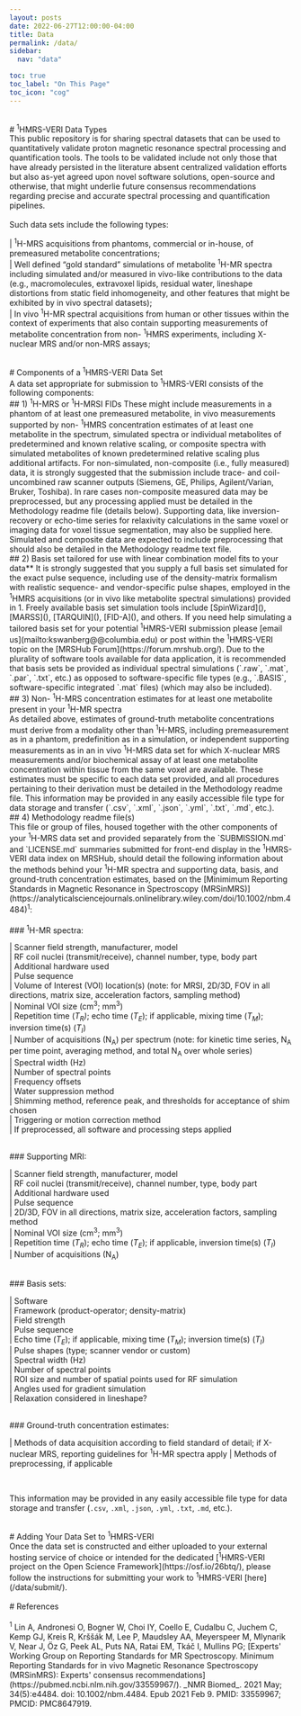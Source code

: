 ```yaml
---
layout: posts
date: 2022-06-27T12:00:00-04:00
title: Data
permalink: /data/
sidebar:
  nav: "data"

toc: true
toc_label: "On This Page"
toc_icon: "cog"
---
```

<br />
# <sup>1</sup>HMRS-VERI Data Types
<br />
This public repository is for sharing spectral datasets that can be used to quantitatively validate proton magnetic resonance spectral processing and quantification tools. The tools to be validated include not only those that have already persisted in the literature absent centralized validation efforts but also as-yet agreed upon novel software solutions, open-source and otherwise, that might underlie future consensus recommendations regarding precise and accurate spectral processing and quantification pipelines. <br />
<br />
Such data sets include the following types:<br />

|         <sup>1</sup>H-MRS acquisitions from phantoms, commercial or in-house, of premeasured metabolite concentrations;<br />
|         Well defined “gold standard” simulations of metabolite <sup>1</sup>H-MR spectra including simulated and/or measured in vivo-like contributions to the data (e.g., macromolecules, extravoxel lipids, residual water, lineshape distortions from static field inhomogeneity, and other features that might be exhibited by in vivo spectral datasets);<br />
|         In vivo <sup>1</sup>H-MR spectral acquisitions from human or other tissues within the context of experiments that also contain supporting measurements of metabolite concentration from non- <sup>1</sup>HMRS experiments, including X-nuclear MRS and/or non-MRS assays;<br />


<br />
# Components of a <sup>1</sup>HMRS-VERI Data Set
<br />
A data set appropriate for submission to <sup>1</sup>HMRS-VERI consists of the following components: 
<br />
## 1) <sup>1</sup>H-MRS or <sup>1</sup>H-MRSI FIDs
These might include measurements in a phantom of at least one premeasured metabolite, in vivo measurements supported by non- <sup>1</sup>HMRS concentration estimates of at least one metabolite in the spectrum, simulated spectra or individual metabolites of predetermined and known relative scaling, or composite spectra with simulated metabolites of known predetermined relative scaling plus additional artifacts. For non-simulated, non-composite (i.e., fully measured) data, it is strongly suggested that the submission include trace- and coil-uncombined raw scanner outputs (Siemens, GE, Philips, Agilent/Varian, Bruker, Toshiba). In rare cases non-composite measured data may be preprocessed, but any processing applied must be detailed in the Methodology readme file (details below). Supporting data, like inversion-recovery or echo-time series for relaxivity calculations in the same voxel or imaging data for voxel tissue segmentation, may also be supplied here. Simulated and composite data are expected to include preprocessing that should also be detailed in the Methodology readme text file.
<br />
## 2) Basis set tailored for use with linear combination model fits to your data**
It is strongly suggested that you supply a full basis set simulated for the exact pulse sequence, including use of the density-matrix formalism with realistic sequence- and vendor-specific pulse shapes, employed in the <sup>1</sup>HMRS acquisitions (or in vivo like metabolite spectral simulations) provided in 1. Freely available basis set simulation tools include [SpinWizard](), [MARSS](), [TARQUIN](), [FID-A](), and others. If you need help simulating a tailored basis set for your potential <sup>1</sup>HMRS-VERI submission please [email us](mailto:kswanberg@@columbia.edu) or post within the <sup>1</sup>HMRS-VERI topic on the [MRSHub Forum](https://forum.mrshub.org/). Due to the plurality of software tools available for data application, it is recommended that basis sets be provided as individual spectral simulations (`.raw`, `.mat`, `.par`, `.txt`, etc.) as opposed to software-specific file types (e.g., `.BASIS`, software-specific integrated `.mat` files) (which may also be included).
<br />
## 3) Non- <sup>1</sup>H-MRS concentration estimates for at least one metabolite present in your <sup>1</sup>H-MR spectra<br />
As detailed above, estimates of ground-truth metabolite concentrations must derive from a modality other than <sup>1</sup>H-MRS, including premeasurement as in a phantom, predefinition as in a simulation, or independent supporting measurements as in an in vivo <sup>1</sup>H-MRS data set for which X-nuclear MRS measurements and/or biochemical assay of at least one metabolite concentration within tissue from the same voxel are available. These estimates must be specific to each data set provided, and all procedures pertaining to their derivation must be detailed in the Methodology readme file. This information may be provided in any easily accessible file type for data storage and transfer (`.csv`, `.xml`, `.json`, `.yml`, `.txt`, `.md`, etc.).
<br />
## 4) Methodology readme file(s)<br />
This file or group of files, housed together with the other components of your <sup>1</sup>H-MRS data set and provided separately from the `SUBMISSION.md` and `LICENSE.md` summaries submitted for front-end display in the <sup>1</sup>HMRS-VERI data index on MRSHub, should detail the following information about the methods behind your <sup>1</sup>H-MR spectra and supporting data, basis, and ground-truth concentration estimates, based on the [Minimimum Reporting Standards in Magnetic Resonance in Spectroscopy (MRSinMRS)](https://analyticalsciencejournals.onlinelibrary.wiley.com/doi/10.1002/nbm.4484)<sup>1</sup>: <br />
<br />
### <sup>1</sup>H-MR spectra:<br />

|   Scanner field strength, manufacturer, model<br />
|   RF coil nuclei (transmit/receive), channel number, type, body part<br /> 
|   Additional hardware used<br />
|   Pulse sequence<br />
|   Volume of Interest (VOI) location(s) (note: for MRSI, 2D/3D, FOV in all directions, matrix size, acceleration factors, sampling method)<br />
|   Nominal VOI size (cm<sup>3</sup>; mm<sup>3</sup>)<br />
|   Repetition time (_T<sub>R</sub>)_; echo time (_T<sub>E</sub>_); if applicable, mixing time (_T<sub>M</sub>_); inversion time(s) (_T<sub>I</sub>_)<br />
|   Number of acquisitions (N<sub>A</sub>) per spectrum (note: for kinetic time series, N<sub>A</sub> per time point, averaging method, and total N<sub>A</sub> over whole series)<br />
|   Spectral width (Hz)<br />
|   Number of spectral points<br />
|   Frequency offsets<br />
|   Water suppression method<br />
|   Shimming method, reference peak, and thresholds for acceptance of shim chosen<br />
|   Triggering or motion correction method<br />
|   If preprocessed, all software and processing steps applied<br />

<br />
### Supporting MRI:<br /> 

|   Scanner field strength, manufacturer, model<br />
|   RF coil nuclei (transmit/receive), channel number, type, body part<br /> 
|   Additional hardware used<br />
|   Pulse sequence<br />
|   2D/3D, FOV in all directions, matrix size, acceleration factors, sampling method<br />
|   Nominal VOI size (cm<sup>3</sup>; mm<sup>3</sup>)<br />
|   Repetition time (_T<sub>R</sub>_); echo time (_T<sub>E</sub>_); if applicable, inversion time(s) (_T<sub>I</sub>_)<br />
|   Number of acquisitions (N<sub>A</sub>)<br /> 

<br />
### Basis sets:<br /> 

|   Software<br />
|   Framework (product-operator; density-matrix)<br />
|   Field strength<br /> 
|   Pulse sequence<br />
|   Echo time (_T<sub>E</sub>_); if applicable, mixing time (_T<sub>M</sub>_); inversion time(s) (_T<sub>I</sub>_)<br />
|   Pulse shapes (type; scanner vendor or custom)<br />
|   Spectral width (Hz)<br />
|   Number of spectral points<br />
|   ROI size and number of spatial points used for RF simulation<br />
|   Angles used for gradient simulation<br /> 
|   Relaxation considered in lineshape?<br /> 

<br />
### Ground-truth concentration estimates:<br /> 

|   Methods of data acquisition according to field standard of detail; if X-nuclear MRS, reporting guidelines for <sup>1</sup>H-MR spectra apply 
|   Methods of preprocessing, if applicable 

<br />

This information may be provided in any easily accessible file type for data storage and transfer (`.csv`, `.xml`, `.json`, `.yml`, `.txt`, `.md`, etc.).<br />

<br />
# Adding Your Data Set to <sup>1</sup>HMRS-VERI
<br />
Once the data set is constructed and either uploaded to your external hosting service of choice or intended for the dedicated [<sup>1</sup>HMRS-VERI project on the Open Science Framework](https://osf.io/26btq/), please follow the instructions for submitting your work to <sup>1</sup>HMRS-VERI [here](/data/submit/).<br /> 
<br />
# References<br />
<br />
<sup>1</sup> Lin A, Andronesi O, Bogner W, Choi IY, Coello E, Cudalbu C, Juchem C, Kemp GJ, Kreis R, Krššák M, Lee P, Maudsley AA, Meyerspeer M, Mlynarik V, Near J, Öz G, Peek AL, Puts NA, Ratai EM, Tkáč I, Mullins PG; [Experts' Working Group on Reporting Standards for MR Spectroscopy. Minimum Reporting Standards for in vivo Magnetic Resonance Spectroscopy (MRSinMRS): Experts' consensus recommendations](https://pubmed.ncbi.nlm.nih.gov/33559967/). _NMR Biomed_. 2021 May; 34(5):e4484. doi: 10.1002/nbm.4484. Epub 2021 Feb 9. PMID: 33559967; PMCID: PMC8647919.
